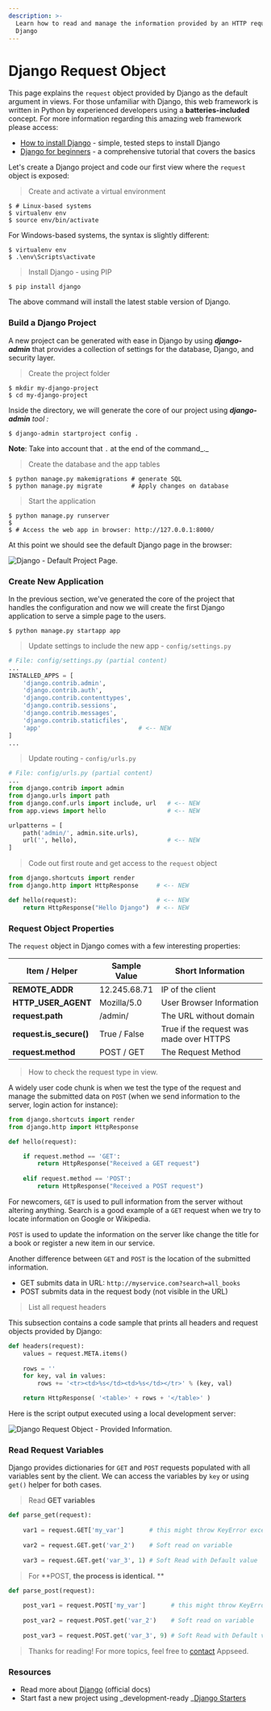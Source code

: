 ```yaml
---
description: >-
  Learn how to read and manage the information provided by an HTTP request in
  Django
---
```


# Django Request Object

This page explains the `request` object provided by Django as the default argument in views. For those unfamiliar with Django, this web framework is written in Python by experienced developers using a **batteries-included** concept. For more information regarding this amazing web framework please access:

* [How to install Django](django-how-to-install.md) - simple, tested steps to install Django
* [Django for beginners](django-for-beginners.md) - a comprehensive tutorial that covers the basics

Let's create a Django project and code our first view where the `request` object is exposed:

> Create and activate a virtual environment

```
$ # Linux-based systems
$ virtualenv env
$ source env/bin/activate  
```

For Windows-based systems, the syntax is slightly different:

```
$ virtualenv env
$ .\env\Scripts\activate
```

> Install Django - using PIP

```
$ pip install django
```

The above command will install the latest stable version of Django.

### Build a Django Project <a href="build-a-django-project" id="build-a-django-project"></a>

A new project can be generated with ease in Django by using _**django-admin**_ that provides a collection of settings for the database, Django, and security layer.

> Create the project folder

```
$ mkdir my-django-project
$ cd my-django-project
```

 Inside the directory, we will generate the core of our project using _**django-admin** tool :_

```
$ django-admin startproject config .
```

 **Note**: Take into account that `.` at the end of the command_._

> Create the database and the app tables

```
$ python manage.py makemigrations # generate SQL
$ python manage.py migrate        # Apply changes on database   
```

> Start the application

```
$ python manage.py runserver 
$
$ # Access the web app in browser: http://127.0.0.1:8000/
```

At this point we should see the default Django page in the browser:

![Django - Default Project Page.](../../.gitbook/assets/django-framework-cover.jpg)



### Create New Application

In the previous section, we've generated the core of the project that handles the configuration and now we will create the first Django application to serve a simple page to the users. 

```
$ python manage.py startapp app
```

> Update settings to include the new app - `config/settings.py`

```python
# File: config/settings.py (partial content)
...
INSTALLED_APPS = [
    'django.contrib.admin',
    'django.contrib.auth',
    'django.contrib.contenttypes',
    'django.contrib.sessions',
    'django.contrib.messages',
    'django.contrib.staticfiles',
    'app'                           # <-- NEW
]
...
```

> Update routing - `config/urls.py`

```python
# File: config/urls.py (partial content)
...
from django.contrib import admin
from django.urls import path
from django.conf.urls import include, url   # <-- NEW
from app.views import hello                 # <-- NEW

urlpatterns = [
    path('admin/', admin.site.urls),
    url('', hello),                         # <-- NEW
]
```

> Code out first route and get access to the `request` object

```python
from django.shortcuts import render
from django.http import HttpResponse     # <-- NEW

def hello(request):                      # <-- NEW    
    return HttpResponse("Hello Django")  # <-- NEW   
```



### Request Object Properties

The `request` object in Django comes with a few interesting properties: 

| Item / Helper           | Sample Value | Short Information                       |
| ----------------------- | ------------ | --------------------------------------- |
| **REMOTE_ADDR**         | 12.245.68.71 | IP of the client                        |
| **HTTP_USER_AGENT**     | Mozilla/5.0  | User Browser Information                |
| **request.path**        | /admin/      | The URL without domain                  |
| **request.is_secure()** | True / False | True if the request was made over HTTPS |
| **request.method**      | POST / GET   | The Request Method                      |

> How to check the request type in view.

A widely user code chunk is when we test the type of the request and manage the submitted data on `POST` (when we send information to the server, login action for instance):

```python
from django.shortcuts import render
from django.http import HttpResponse     

def hello(request):

    if request.method == 'GET':    
        return HttpResponse("Received a GET request")
        
    elif request.method == 'POST':    
        return HttpResponse("Received a POST request")
```

For newcomers, `GET` is used to pull information from the server without altering anything. Search is a good example of a `GET` request when we try to locate information on Google or Wikipedia. 

`POST` is used to update the information on the server like change the title for a book or register a new item in our service.

Another difference between `GET` and `POST` is the location of the submitted information. 

* GET submits data in URL: `http://myservice.com?search=all_books`
* POST submits data in the request body (not visible in the URL)

> List all request headers

This subsection contains a code sample that prints all headers and request objects provided by Django:

```python
def headers(request): 
    values = request.META.items() 
    
    rows = ''
    for key, val in values:
        rows += '<tr><td>%s</td><td>%s</td></tr>' % (key, val)

    return HttpResponse( '<table>' + rows + '</table>' )
```

Here is the script output executed using a local development server:

![Django Request Object - Provided Information.](../../.gitbook/assets/djang-request-headers.jpg)

### Read Request Variables

Django provides dictionaries for `GET` and `POST` requests populated with all variables sent by the client. We can access the variables by `key` or using `get()` helper for both cases. 

> Read **GET variables**

```python
def parse_get(request):
    
    var1 = request.GET['my_var']       # this might throw KeyError exception
    
    var2 = request.GET.get('var_2')    # Soft read on variable
    
    var3 = request.GET.get('var_3', 1) # Soft Read with Default value     
```

> For **POST, **the process is identical.** **

```python
def parse_post(request):
    
    post_var1 = request.POST['my_var']       # this might throw KeyError exception
    
    post_var2 = request.POST.get('var_2')    # Soft read on variable
    
    post_var3 = request.POST.get('var_3', 9) # Soft Read with Default value     
```



> Thanks for reading! For more topics, feel free to [contact](https://appseed.us/support) Appseed. 



### Resources 

* Read more about [Django](https://www.djangoproject.com) (official docs)
* Start fast a new project using _development-ready _[Django Starters](https://appseed.us/admin-dashboards/django) 
